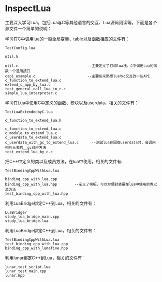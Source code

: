 InspectLua
==========

主要深入学习Lua，包括Lua与C等其他语言的交互、Lua源码阅读等。下面是各个源文件一个简单的说明：

学习在C中调用lua的一般全局变量、table以及函数相应的文件有：

    TestConfig.lua 
    
    util.h
    
    util.c                                --主要定义了打印lua栈、C中调用Lua的函数一个通用接口
    capi_example.c                        --主要用来熟悉lua与c交互的一些API
    c_function_to_extend_lua.c
    extend_c_app_by_lua.c
    test_general_call_lua_in_c.c
    simple_lua_interpreter.c

学习在Lua中使用C中定义的函数、模块以及userdata，相关的文件有：

    TestLuaExtendedbyC.lua
    
    c_function_to_extend_lua.h
    
    c_function_to_extend_lua.c
    c_module_to_extend_lua.c
    c_userdata_to_extend_lua.c
    c_userdata_with_gc_to_extend_lua.c      --测试lua在回收userdata时，会调用相应元表的__gc对应方法
    test_extend_lua_by_c.c
    
把C++中定义的类以及成员方法，在lua中使用，相关的文件有:

    TestBindingCppWithLua.lua
    
    binding_cpp_with_lua.cpp
    binding_cpp_with_lua.hpp        --定义了模板，可以方便封装要在lua中使用的类以及方法
    test_binding_cpp_with_lua.hpp
    
利用LuaBridge绑定C++到Lua，相关的文件有：

    LuaBridge/             
    study_lua_bridge_main.cpp  
    study_lua_bridge.lua
    
利用LuaBridge绑定C++到Lua，相关的文件有：

    TestBindingCppWithLua.lua
    test_binding_cpp_with_lua.cpp
    binding_cpp_with_lunafive.hpp
    
利用lunar绑定C++到Lua，相关的文件有：

    lunar_test_script.lua
    lunar_test_main.cpp
    lunar.hpp


